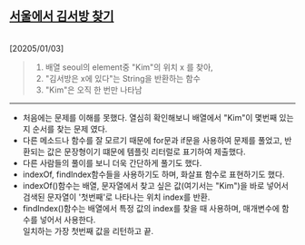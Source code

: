 ## [서울에서 김서방 찾기](https://school.programmers.co.kr/learn/courses/30/lessons/12919)
<Br>
[20205/01/03]

>1. 배열 seoul의 element중 "Kim"의 위치 x 를 찾아,
>2. "김서방은 x에 있다"는 String을 반환하는 함수
>3. "Kim"은 오직 한 번만 나타남

---

- 처음에는 문제를 이해를 못했다. 열심히 확인해보니 배열에서 "Kim"이 몇번째 있는지 순서를 찾는 문제 였다.
- 다른 메소드나 함수를 잘 모르기 때문에 for문과 if문을 사용하여 문제를 풀었고, 반환되는 값은 문장형이기 떄문에 템플릿 리터럴로 표기하여 제출했다.
- 다른 사람들의 풀이를 보니 더욱 간단하게 풀기도 했다.
- indexOf, findIndex함수들을 사용하기도 하며, 화살표 함수로 표현하기도 했다.
- indexOf()함수는 배열, 문자열에서 찾고 싶은 값(여기서는 "Kim")을 바로 넣어서 검색된 문자열이 '첫번째'로 나타나는 위치 index를 반환.
- findIndex()함수는 배열에서 특정 값의 index를 찾을 때 사용하며, 매개변수에 함수를 넣어서 사용한다.<br>일치하는 가장 첫번째 값을 리턴하고 끝.